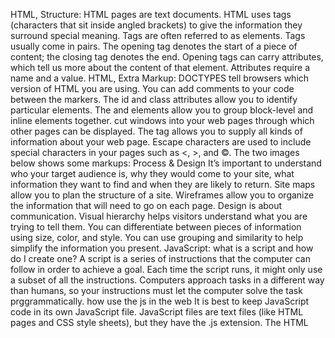 HTML, Structure:
HTML pages are text documents.
HTML uses tags (characters that sit inside angled brackets) to give the information they surround special meaning.
Tags are often referred to as elements.
Tags usually come in pairs.
The opening tag denotes the start of a piece of content;
the closing tag denotes the end.
Opening tags can carry attributes, which tell us more about the content of that element.
Attributes require a name and a value.
HTML, Extra Markup:
DOCTYPES tell browsers which version of HTML you are using. You can add comments to your code between the markers. The id and class attributes allow you to identify particular elements. The
and elements allow you to group block-level and inline elements together.
cut windows into your web pages through which other pages can be displayed. The tag allows you to supply all kinds of information about your web page. Escape characters are used to include special characters in your pages such as <, >, and ©. The two images below shows some markups:
Process & Design
It’s important to understand who your target audience is, why they would come to your site, what information they want to find and when they are likely to return.
Site maps allow you to plan the structure of a site.
Wireframes allow you to organize the information that will need to go on each page.
Design is about communication. Visual hierarchy helps visitors understand what you are trying to tell them.
You can differentiate between pieces of information using size, color, and style.
You can use grouping and similarity to help simplify the information you present.
JavaScript:
what is a script and how do I create one?
A script is a series of instructions that the computer can follow in order to achieve a goal. Each time the script runs, it might only use a subset of all the instructions. Computers approach tasks in a different way than humans, so your instructions must let the computer solve the task prggrammatically.
how use the js in the web
It is best to keep JavaScript code in its own JavaScript file. JavaScript files are text files (like HTML pages and CSS style sheets), but they have the .js extension.
The HTML <script> element is used in HTML pages to tell the browser to load the JavaScript file (rather like the element can be used to load a CSS file).
If you view the source code of the page in the browser, the JavaScript will not have changed the HTML, because the script works with the model of the web page that the browser has created.